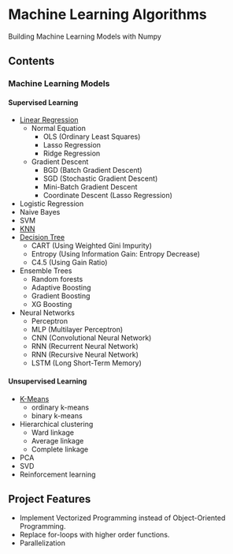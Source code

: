 # Machine Learning Algorithms
Building Machine Learning Models with Numpy

## Contents
### Machine Learning Models
#### Supervised Learning
  - [Linear Regression](https://github.com/JunjieTsai/Machine_Learning_Algorithms/blob/master/linear_model.py)
    - Normal Equation
      - OLS (Ordinary Least Squares)
      - Lasso Regression
      - Ridge Regression
    - Gradient Descent
      - BGD (Batch Gradient Descent)
      - SGD (Stochastic Gradient Descent)
      - Mini-Batch Gradient Descent
      - Coordinate Descent (Lasso Regression)
  - Logistic Regression
  - Naive Bayes
  - SVM
  - [KNN](https://github.com/JunjieTsai/Machine_Learning_Algorithms/blob/master/knn.py)
  - [Decision Tree](https://github.com/JunjieTsai/Machine_Learning_Algorithms/blob/master/tree.py)
    - CART    (Using Weighted Gini Impurity)
    - Entropy (Using Information Gain: Entropy Decrease)
    - C4.5    (Using Gain Ratio)
  - Ensemble Trees
    - Random forests
    - Adaptive Boosting
    - Gradient Boosting
    - XG Boosting
  - Neural Networks
    - Perceptron
    - MLP (Multilayer Perceptron)
    - CNN (Convolutional Neural Network)
    - RNN (Recurrent Neural Network)
    - RNN (Recursive Neural Network)
    - LSTM (Long Short-Term Memory)

#### Unsupervised Learning
  - [K-Means](https://github.com/JunjieTsai/Machine_Learning_Algorithms/blob/master/kmeans.py)
    - ordinary k-means
    - binary k-means
  - Hierarchical clustering
    - Ward linkage
    - Average linkage
    - Complete linkage
  - PCA
  - SVD
  - Reinforcement learning

## Project Features
- Implement Vectorized Programming instead of Object-Oriented Programming.
- Replace for-loops with higher order functions.
- Parallelization
